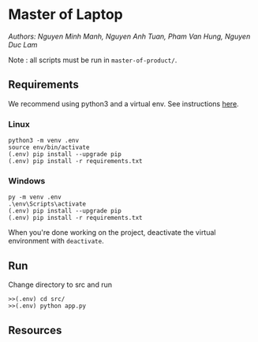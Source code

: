 # Master of Laptop

_Authors: Nguyen Minh Manh, Nguyen Anh Tuan, Pham Van Hung, Nguyen Duc Lam_

Note : all scripts must be run in `master-of-product/`.

## Requirements

We recommend using python3 and a virtual env. See instructions [here](https://docs.python.org/3/library/venv.html).

### Linux
```
python3 -m venv .env
source env/bin/activate
(.env) pip install --upgrade pip
(.env) pip install -r requirements.txt

```
### Windows
```
py -m venv .env
.\env\Scripts\activate
(.env) pip install --upgrade pip
(.env) pip install -r requirements.txt
```

When you're done working on the project, deactivate the virtual environment with `deactivate`.
## Run

Change directory to src and run

```
>>(.env) cd src/
>>(.env) python app.py
```
## Resources